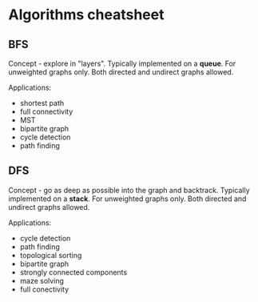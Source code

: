 # Algorithms cheatsheet

## BFS

Concept - explore in "layers". Typically implemented on a **queue**. For unweighted graphs only. Both directed and undirect graphs allowed.

Applications:
- shortest path
- full connectivity
- MST
- bipartite graph
- cycle detection
- path finding

## DFS

Concept - go as deep as possible into the graph and backtrack. Typically implemented on a **stack**. For unweighted graphs only. Both directed and undirect graphs allowed.

Applications:
- cycle detection
- path finding
- topological sorting
- bipartite graph
- strongly connected components
- maze solving
- full conectivity